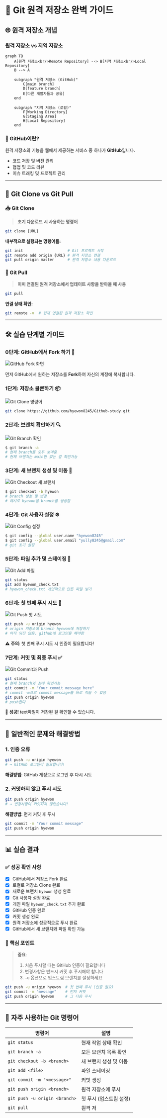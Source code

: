 # 🚀 Git 원격 저장소 완벽 가이드

## 🌐 원격 저장소 개념

### 원격 저장소 vs 지역 저장소

```mermaid
graph TB
    A[원격 저장소<br/>Remote Repository] --> B[지역 저장소<br/>Local Repository]
    B --> A
    
    subgraph "원격 저장소 (GitHub)"
        C[main branch]
        D[feature branch]
        E[다른 개발자들과 공유]
    end
    
    subgraph "지역 저장소 (로컬)"
        F[Working Directory]
        G[Staging Area]
        H[Local Repository]
    end
```

### 🐙 GitHub이란?
원격 저장소의 기능을 웹에서 제공하는 서비스 중 하나가 **GitHub**입니다.
- 코드 저장 및 버전 관리
- 협업 및 코드 리뷰
- 이슈 트래킹 및 프로젝트 관리

---

## 🔄 Git Clone vs Git Pull

### 📥 Git Clone
> **초기 다운로드 시 사용하는 명령어**

```bash
git clone {URL}
```

**내부적으로 실행되는 명령어들:**
```bash
git init                    # Git 프로젝트 시작
git remote add origin {URL} # 원격 저장소 연결
git pull origin master      # 원격 저장소 내용 다운로드
```

### 🔄 Git Pull
> **이미 연결된 원격 저장소에서 업데이트 사항을 받아올 때 사용**

```bash
git pull
```

**연결 상태 확인:**
```bash
git remote -v  # 현재 연결된 원격 저장소 확인
```

---

## 🛠️ 실습 단계별 가이드

### 0단계: GitHub에서 Fork 하기 🍴

![GitHub Fork 화면](https://github.com/user-attachments/assets/e0c62919-9038-4e34-b63b-63819a27a7eb)

먼저 GitHub에서 원하는 저장소를 **Fork**하여 자신의 계정에 복사합니다.

### 1단계: 저장소 클론하기 📦

![Git Clone 명령어](https://github.com/user-attachments/assets/43c996c2-5a9a-47c8-ac5b-df3ec5fda968)

```bash
git clone https://github.com/hyewon8245/Github-study.git
```

### 2단계: 브랜치 확인하기 🔍

![Git Branch 확인](https://github.com/user-attachments/assets/af1a9406-ef89-45a2-9d94-9b77d8c68fef)

```bash
$ git branch -a
# 현재 branch를 모두 보여줌
# 현재 브렌치는 main만 있는 걸 확인가능
```

### 3단계: 새 브랜치 생성 및 이동 🌿

![Git Checkout 새 브랜치](https://github.com/user-attachments/assets/5fd3b4c7-9c47-4891-b45b-89a93d438997)

```bash
$ git checkout -b hyewon
# branch 생성 및 변경
# 예시로 hyewon을 branch를 생성함
```

### 4단계: Git 사용자 설정 ⚙️

![Git Config 설정](https://github.com/user-attachments/assets/8aac6fad-b98e-46dd-8ace-5bf017e36c43)

```bash
$ git config --global user.name "hyewon8245"
$ git config --global user.email "yully8245@gmail.com"
# git 초기 설정
```

### 5단계: 파일 추가 및 스테이징 📝

![Git Add 파일](https://github.com/user-attachments/assets/99fb113a-67af-4039-b7ef-bde455c4a1c4)

```bash
git status
git add hyewon_check.txt
# hyewon_check.txt 개인적으로 만든 파일 넣기
```

### 6단계: 첫 번째 푸시 시도 🚀

![Git Push 첫 시도](https://github.com/user-attachments/assets/b5086f33-7504-4593-a393-dba44aa6a529)

```bash
git push -u origin hyewon
# origin 저장소에 branch hyewon에 저장하기
# 아직 되진 않음. github에 로그인을 해야함
```

⚠️ **주의**: 첫 번째 푸시 시도 시 인증이 필요합니다!

### 7단계: 커밋 및 최종 푸시 ✅

![Git Commit과 Push](https://github.com/user-attachments/assets/dd7aeef7-41a2-4eda-9613-1fdfa33efa25)

```bash
git status
# 현재 branch와 상태 확인가능
git commit -m "Your commit message here"
# commit -m으로 commit message를 바로 적을 수 있음
git push origin hyewon
# push한다
```

🎉 **성공!** text파일이 저장된 걸 확인할 수 있습니다.

---

## 🚨 일반적인 문제와 해결방법

### 1. 인증 오류
```bash
git push -u origin hyewon
# → GitHub 로그인이 필요합니다!
```
**해결방법**: GitHub 계정으로 로그인 후 다시 시도

### 2. 커밋하지 않고 푸시 시도
```bash
git push origin hyewon
# → 변경사항이 커밋되지 않았습니다!
```
**해결방법**: 먼저 커밋 후 푸시
```bash
git commit -m "Your commit message"
git push origin hyewon
```

---

## 📊 실습 결과

### ✅ 성공 확인 사항

- [x] GitHub에서 저장소 Fork 완료
- [x] 로컬로 저장소 Clone 완료
- [x] 새로운 브랜치 `hyewon` 생성 완료
- [x] Git 사용자 설정 완료
- [x] 개인 파일 `hyewon_check.txt` 추가 완료
- [x] GitHub 인증 완료
- [x] 커밋 생성 완료
- [x] 원격 저장소에 성공적으로 푸시 완료
- [x] GitHub에서 새 브랜치와 파일 확인 가능

### 🎯 핵심 포인트

> **중요**: 
> 1. 처음 푸시할 때는 GitHub 인증이 필요합니다
> 2. 변경사항은 반드시 커밋 후 푸시해야 합니다
> 3. `-u` 옵션으로 업스트림 브랜치를 설정하세요

```bash
git push -u origin hyewon  # 첫 번째 푸시 (인증 필요)
git commit -m "message"    # 먼저 커밋
git push origin hyewon     # 그 다음 푸시
```

---

## 🔧 자주 사용하는 Git 명령어

| 명령어 | 설명 |
|--------|------|
| `git status` | 현재 작업 상태 확인 |
| `git branch -a` | 모든 브랜치 목록 확인 |
| `git checkout -b <branch>` | 새 브랜치 생성 및 이동 |
| `git add <file>` | 파일 스테이징 |
| `git commit -m "<message>"` | 커밋 생성 |
| `git push origin <branch>` | 원격 저장소에 푸시 |
| `git push -u origin <branch>` | 첫 푸시 (업스트림 설정) |
| `git pull` | 원격 저
